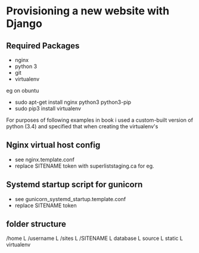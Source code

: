 Provisioning a new website with Django
======================================

## Required Packages
* nginx
* python 3
* git
* virtualenv

eg on obuntu 
* sudo apt-get install nginx python3 python3-pip
* sudo pip3 install virtualenv

For purposes of following examples in book i used a custom-built version of python (3.4) and specified that when creating the virtualenv's

## Nginx virtual host config
* see nginx.template.conf
* replace SITENAME token with superliststaging.ca for eg.

## Systemd startup script for gunicorn
* see gunicorn_systemd_startup.template.conf
* replace SITENAME token

## folder structure
/home
  L /username
      L /sites
          L /SITENAME 
              L database 
              L source 
              L static
              L virtualenv

